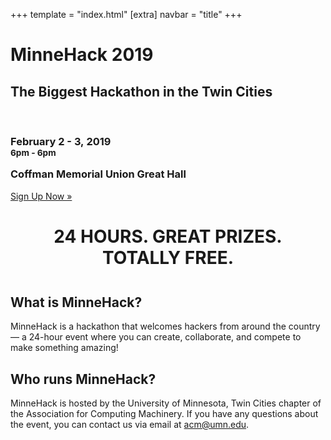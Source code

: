+++
template = "index.html"
[extra]
navbar = "title"
+++

<div class="masthead">
    <div class="overlay">
        <div class="container">
            <h1 id="title">MinneHack 2019</h1>
            <h2 id="tagline">The Biggest Hackathon in the Twin Cities</h2>
            <p>&nbsp;</p>
            <h3 id="dates">
                February&nbsp;2&nbsp;-&nbsp;3,&nbsp;2019<br />
                <small>6pm&nbsp;-&nbsp;6pm</small>
                <p>Coffman Memorial Union Great Hall</p>
            </h3>
            <a href="/signup" class="btn">Sign Up Now &raquo;</a>
        </div>
    </div>
</div>

<div class="container">
    <h1 style="text-align: center; margin-bottom: 1.5em;">24&nbsp;HOURS. GREAT&nbsp;PRIZES. TOTALLY&nbsp;FREE.</h1>
    <div class="row" id="faq">
        <div class="col-6">
            <div class="box">
                <h2>What is MinneHack?</h2>
                <div>
                    <p>MinneHack is a hackathon that welcomes hackers from around the country — a 24-hour event where you
                        can create, collaborate, and compete to make something amazing!</p>
                </div>
            </div>
        </div>
        <div class="col-6">
            <div class="box">
                <h2>Who runs MinneHack?</h2>
                <div>
                    <p>MinneHack is hosted by the University of Minnesota, Twin Cities chapter of the Association for Computing Machinery. If you have any questions about the event, you can contact us via email at <a href="mailto:acm@umn.edu">acm@umn.edu</a>.</p>
                </div>
            </div>
        </div>
    </div>
</div>